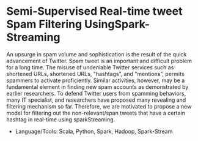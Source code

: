 # Semi-Supervised Real-time tweet Spam Filtering UsingSpark-Streaming
An upsurge in spam volume and sophistication is the result of the quick advancement of Twitter. Spam tweet is an important and difficult problem for a long time. The misuse of undeniable Twitter services such as shortened URLs, shortened URLs, "hashtags”, and "mentions”, permits spammers to activate proficiently. Similar activities, however, may be a fundamental element in finding new spam accounts as demonstrated by earlier researchers. To defend Twitter users from spamming behaviors, many IT specialist, and researchers have proposed many revealing and filtering mechanism so far. Therefore, we are motivated to propose a new model for filtering out the non-relevant/span tweets that have a certain hashtag in real-time using sparkStreaming.

* Language/Tools: Scala, Python, Spark, Hadoop, Spark-Stream
